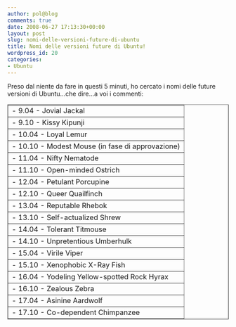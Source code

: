 ```yaml
---
author: pol@blog
comments: true
date: 2008-06-27 17:13:30+00:00
layout: post
slug: nomi-delle-versioni-future-di-ubuntu
title: Nomi delle versioni future di Ubuntu!
wordpress_id: 20
categories:
- Ubuntu
---
```


Preso dal niente da fare in questi 5 minuti, ho cercato i nomi delle future versioni di Ubuntu...che dire...a voi i commenti:
<table border="1" >
<tbody >
<tr >

<td >- 9.04 - Jovial Jackal
</td>
</tr>
<tr >

<td >- 9.10 - Kissy Kipunji
</td>
</tr>
<tr >

<td >- 10.04 - Loyal Lemur
</td>
</tr>
<tr >

<td >- 10.10 - Modest Mouse (in fase di approvazione)
</td>
</tr>
<tr >

<td >- 11.04 - Nifty Nematode
</td>
</tr>
<tr >

<td >- 11.10 - Open-minded Ostrich
</td>
</tr>
<tr >

<td >- 12.04 - Petulant Porcupine
</td>
</tr>
<tr >

<td >- 12.10 - Queer Quailfinch
</td>
</tr>
<tr >

<td >- 13.04 - Reputable Rhebok
</td>
</tr>
<tr >

<td >- 13.10 - Self-actualized Shrew
</td>
</tr>
<tr >

<td >- 14.04 - Tolerant Titmouse
</td>
</tr>
<tr >

<td >- 14.10 - Unpretentious Umberhulk
</td>
</tr>
<tr >

<td >- 15.04 - Virile Viper
</td>
</tr>
<tr >

<td >- 15.10 - Xenophobic X-Ray Fish
</td>
</tr>
<tr >

<td >- 16.04 - Yodeling Yellow-spotted Rock Hyrax
</td>
</tr>
<tr >

<td >- 16.10 - Zealous Zebra
</td>
</tr>
<tr >

<td >- 17.04 - Asinine Aardwolf
</td>
</tr>
<tr >

<td >- 17.10 - Co-dependent Chimpanzee
</td>
</tr>
</tbody></table>
